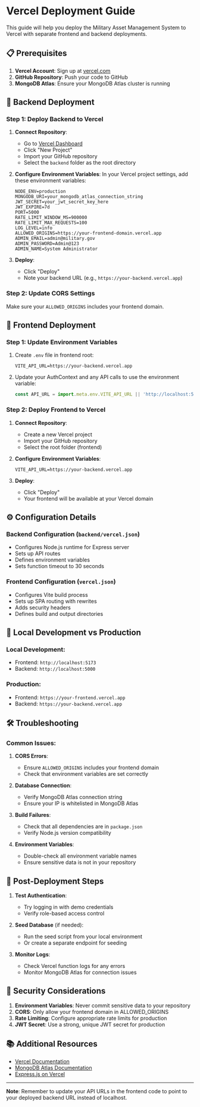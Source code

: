 # Vercel Deployment Guide

This guide will help you deploy the Military Asset Management System to Vercel with separate frontend and backend deployments.

## 📋 Prerequisites

1. **Vercel Account**: Sign up at [vercel.com](https://vercel.com)
2. **GitHub Repository**: Push your code to GitHub
3. **MongoDB Atlas**: Ensure your MongoDB Atlas cluster is running

## 🚀 Backend Deployment

### Step 1: Deploy Backend to Vercel

1. **Connect Repository**:
   - Go to [Vercel Dashboard](https://vercel.com/dashboard)
   - Click "New Project"
   - Import your GitHub repository
   - Select the `backend` folder as the root directory

2. **Configure Environment Variables**:
   In your Vercel project settings, add these environment variables:

   ```
   NODE_ENV=production
   MONGODB_URI=your_mongodb_atlas_connection_string
   JWT_SECRET=your_jwt_secret_key_here
   JWT_EXPIRE=7d
   PORT=5000
   RATE_LIMIT_WINDOW_MS=900000
   RATE_LIMIT_MAX_REQUESTS=100
   LOG_LEVEL=info
   ALLOWED_ORIGINS=https://your-frontend-domain.vercel.app
   ADMIN_EMAIL=admin@military.gov
   ADMIN_PASSWORD=Admin@123
   ADMIN_NAME=System Administrator
   ```

3. **Deploy**:
   - Click "Deploy"
   - Note your backend URL (e.g., `https://your-backend.vercel.app`)

### Step 2: Update CORS Settings

Make sure your `ALLOWED_ORIGINS` includes your frontend domain.

## 🎨 Frontend Deployment

### Step 1: Update Environment Variables

1. Create `.env` file in frontend root:
   ```
   VITE_API_URL=https://your-backend.vercel.app
   ```

2. Update your AuthContext and any API calls to use the environment variable:
   ```javascript
   const API_URL = import.meta.env.VITE_API_URL || 'http://localhost:5000';
   ```

### Step 2: Deploy Frontend to Vercel

1. **Connect Repository**:
   - Create a new Vercel project
   - Import your GitHub repository
   - Select the root folder (frontend)

2. **Configure Environment Variables**:
   ```
   VITE_API_URL=https://your-backend.vercel.app
   ```

3. **Deploy**:
   - Click "Deploy"
   - Your frontend will be available at your Vercel domain

## ⚙️ Configuration Details

### Backend Configuration (`backend/vercel.json`)
- Configures Node.js runtime for Express server
- Sets up API routes
- Defines environment variables
- Sets function timeout to 30 seconds

### Frontend Configuration (`vercel.json`)
- Configures Vite build process
- Sets up SPA routing with rewrites
- Adds security headers
- Defines build and output directories

## 🔧 Local Development vs Production

### Local Development:
- Frontend: `http://localhost:5173`
- Backend: `http://localhost:5000`

### Production:
- Frontend: `https://your-frontend.vercel.app`
- Backend: `https://your-backend.vercel.app`

## 🛠️ Troubleshooting

### Common Issues:

1. **CORS Errors**:
   - Ensure `ALLOWED_ORIGINS` includes your frontend domain
   - Check that environment variables are set correctly

2. **Database Connection**:
   - Verify MongoDB Atlas connection string
   - Ensure your IP is whitelisted in MongoDB Atlas

3. **Build Failures**:
   - Check that all dependencies are in `package.json`
   - Verify Node.js version compatibility

4. **Environment Variables**:
   - Double-check all environment variable names
   - Ensure sensitive data is not in your repository

## 📝 Post-Deployment Steps

1. **Test Authentication**:
   - Try logging in with demo credentials
   - Verify role-based access control

2. **Seed Database** (if needed):
   - Run the seed script from your local environment
   - Or create a separate endpoint for seeding

3. **Monitor Logs**:
   - Check Vercel function logs for any errors
   - Monitor MongoDB Atlas for connection issues

## 🔐 Security Considerations

1. **Environment Variables**: Never commit sensitive data to your repository
2. **CORS**: Only allow your frontend domain in ALLOWED_ORIGINS
3. **Rate Limiting**: Configure appropriate rate limits for production
4. **JWT Secret**: Use a strong, unique JWT secret for production

## 📚 Additional Resources

- [Vercel Documentation](https://vercel.com/docs)
- [MongoDB Atlas Documentation](https://docs.atlas.mongodb.com/)
- [Express.js on Vercel](https://vercel.com/guides/using-express-with-vercel)

---

**Note**: Remember to update your API URLs in the frontend code to point to your deployed backend URL instead of localhost.
